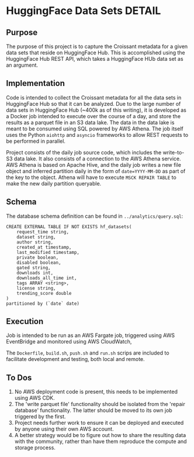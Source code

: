 # HuggingFace Data Sets DETAIL

## Purpose
The purpose of this project is to capture the Croissant metadata for a given data sets that reside on HuggingFace Hub. This is accomplished using the HuggingFace Hub REST API, which takes a HuggingFace HUb data set as an argument. 

## Implementation
Code is intended to collect the Croissant metadata for all the data sets in HuggingFace Hub so that it can be analyzed. Due to the large number of data sets in HuggingFace Hub (~400k as of this writing), it is developed as a Docker job intended to execute over the course of a day, and store the results as a parquet file in an S3 data lake. The data in the data lake is meant to be consumed using SQL powered by AWS Athena. The job itself uses the Python `aiohttp` and `asyncio` frameworks to allow REST requests to be performed in parallel. 

Project consists of the daily job source code, which includes the write-to-S3 data lake. It also consists of a connection to the AWS Athena service. AWS Athena is based on Apache Hive, and the daily job writes a new file object and inferred partition daily in the form of `date=YYYY-MM-DD` as part of the key to the object. Athena will have to execute `MSCK REPAIR TABLE` to make the new daily partition queryable.

## Schema
The database schema definition can be found in `../analytics/query.sql`:
```
CREATE EXTERNAL TABLE IF NOT EXISTS hf_datasets(
    request_time string,
	dataset string,
    author string,
    created_at timestamp,   
    last_modified timestamp,
    private boolean,
    disabled boolean,
    gated string,
    downloads int,
    downloads_all_time int,
    tags ARRAY <string>, 
    license string,
    trending_score double
)
partitioned by (`date` date)
```

## Execution
Job is intended to be run as an AWS Fargate job, triggered using AWS EventBridge and monitored using AWS CloudWatch,

The `Dockerfile`, `build.sh`, `push.sh` and `run.sh` scrips are included to facilitate development and testing, both local and remote.

## To Dos
1. No AWS deployment code is present, this needs to be implemented using AWS CDK.
2. The 'write parquet file' functionality should be isolated from the 'repair database' functionality. The latter should be moved to its own job triggered by the first.
3. Project needs further work to ensure it can be deployed and executed by anyone using their own AWS account.
4. A better strategy would be to figure out how to share the resulting data with the community, rather than have them reproduce the compute and storage process.